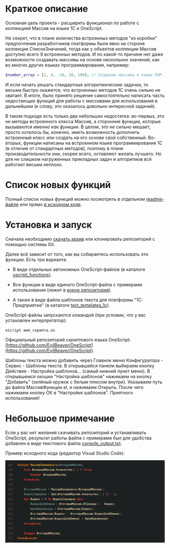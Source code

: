 # Краткое описание

Основная цель проекта - расширить функционал по работе с коллекцией Массив на языке 1С и OneScript.

Не секрет, что в плане количества встроенных методов "из коробки" предпочтения разработчиков платформы были явно на стороне коллекции СписокЗначений, тогда как у объектов коллекции Массив доступно всего 9 встроенных методов. И по какой-то причине нет даже возможности создавать массивы на основе нескольких значений, как во многих других языках программирования, например:

```php
$number_array = [1, 4, -10, 20, 100]; // Создание массива в языке PHP.
```

И если начать решать стандартные алгоритмические задачки, то весьма быстро окажется, что встроенных методов 1C очень сильно не хватает. В итоге, было принято решение самостоятельно написать часть недостающих функций для работы с массивами для использования в дальнейшем (к слову, это оказалось довольно интересной задачей).

В таком подходе есть только два небольших недостатка: во-первых, это не методы встроенного класса Массив, а сторонние функции, которые вызываются *именно как функции*. В целом, это не сильно мешает, просто хотелось бы, конечно, иметь возможность дополнить встроенный класс или создать на его основе свой собственный. Во-вторых, функции написаны на встроенном языке программирования 1С (в отличие от стандартных методов), поэтому в плане производительности они, скорее всего, оставляют желать лучшего. Но для не слишком нагруженных прикладных задач и алгоритмов всё работает весьма неплохо.

# Список новых функций

Полный список новых функций можно посмотреть в отдельном [readme-файле](https://github.com/sudomango/1C-Extended-Arrays/blob/main/new_functions_readme.md) или прямо [в исходном коде](https://github.com/sudomango/1C-Extended-Arrays/blob/main/arrays_extended_functions.os).

# Установка и запуск

Сначала необходимо [скачать архив](https://github.com/sudomango/1C-Extended-Arrays/archive/refs/heads/main.zip) или клонировать репозиторий с помощью системы Git.

Далее всё зависит от того, как вы собираетесь использовать эти функции. Есть три варианта:

* В виде отдельных автономных OneScript-файлов (в каталоге [oscript_functions](https://github.com/sudomango/1C-Extended-Arrays/tree/main/oscript_functions)).

* Все функции в виде единого OneScript-файла с примерами использования (лежит в [корне репозитория](https://github.com/sudomango/1C-Extended-Arrays/tree/main/arrays_extended_functions.os)).

* А также в виде файла шаблонов текста для платформы "1С: Предприятие" (в каталоге [text_templates_1c](https://github.com/sudomango/1C-Extended-Arrays/tree/main/text_templates_1c)).

OneScript-файлы запускаются командой (при условии, что у вас установлен интерпретатор):

```shell
oscript имя_скрипта.os
```

Официальный репозиторий скриптового языка OneScript: [https://github.com/EvilBeaver/OneScript](https://github.com/EvilBeaver/OneScript).

Шаблоны текста можно добавить через Главное меню Конфигуратора - Сервис - Шаблоны текста. В открывшейся панели выбираем кнопку Действие - Настройка шаблонов... (самый нижний пункт меню). В открывшемся окошке "Настройка шаблонов" нажимаем на кнопку "Добавить" (зелёный кружок с белым плюсом внутри). Указываем путь до файла МассивФункции.st, и нажимаем Открыть. После чего нажимаем кнопку ОК в "Настройке шаблонов". Приятного использования!

# Небольшое примечание

Если у вас нет желания скачивать репозиторий и устанавливать OneScript, результат работы файла с примерами был для удобства добавлен в виде текстового файла [console_output.txt](https://github.com/sudomango/1C-Extended-Arrays/blob/main/console_output.txt).

Пример исходного кода (редактор Visual Studio Code):

![Source Code Screen](source_code_screenshot.jpg)